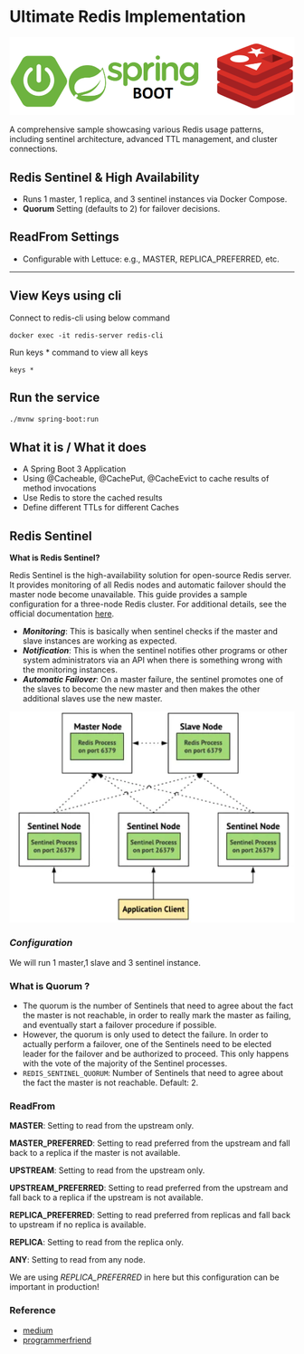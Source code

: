 # Ultimate Redis Implementation

![Spring Boot Redis](https://github.com/programmerfriend/programmerfriend.github.io/blob/master/img/content/robust-boot_title.png?raw=true "Spring Boot Redis")

A comprehensive sample showcasing various Redis usage patterns, including sentinel architecture, advanced TTL management, and cluster connections.

## Redis Sentinel & High Availability

- Runs 1 master, 1 replica, and 3 sentinel instances via Docker Compose.
- **Quorum** Setting (defaults to 2) for failover decisions.

## ReadFrom Settings

- Configurable with Lettuce: e.g., MASTER, REPLICA_PREFERRED, etc.

---

## View Keys using cli

Connect to redis-cli using below command
```shell
docker exec -it redis-server redis-cli
```

Run keys * command to view all keys
```shell
keys *
```

## Run the service
```shell
./mvnw spring-boot:run
```

## What it is / What it does
* A Spring Boot 3 Application
* Using @Cacheable, @CachePut, @CacheEvict to cache results of method invocations
* Use Redis to store the cached results
* Define different TTLs for different Caches

## Redis Sentinel

**What is Redis Sentinel?**

Redis Sentinel is the high-availability solution for open-source Redis server. It provides monitoring of all Redis nodes and automatic failover should the master node become unavailable. This guide provides a sample configuration for a three-node Redis cluster. For additional details, see the official documentation [here](https://redis.io/docs/latest/operate/oss_and_stack/management/sentinel/).

* **_Monitoring_**: This is basically when sentinel checks if the master and slave instances are working as expected.
* **_Notification_**: This is when the sentinel notifies other programs or other system administrators via an API when there is something wrong with the monitoring instances.
* **_Automatic Failover_**: On a master failure, the sentinel promotes one of the slaves to become the new master and then makes the other additional slaves use the new master.

![](sentinel-architecture.png "Sentinel Architecture")

### **_Configuration_**

We will run 1 master,1 slave and 3 sentinel instance.

### **What is Quorum ?**

* The quorum is the number of Sentinels that need to agree about the fact the master is not reachable, in order to really mark the master as failing, and eventually start a failover procedure if possible.
* However, the quorum is only used to detect the failure. In order to actually perform a failover, one of the Sentinels need to be elected leader for the failover and be authorized to proceed. This only happens with the vote of the majority of the Sentinel processes.
* `REDIS_SENTINEL_QUORUM`: Number of Sentinels that need to agree about the fact the master is not reachable. Default: 2.

### ReadFrom

**MASTER**: Setting to read from the upstream only.

**MASTER_PREFERRED**: Setting to read preferred from the upstream and fall back to a replica if the master is not available.

**UPSTREAM**: Setting to read from the upstream only.

**UPSTREAM_PREFERRED**: Setting to read preferred from the upstream and fall back to a replica if the upstream is not available.

**REPLICA_PREFERRED**: Setting to read preferred from replicas and fall back to upstream if no replica is available.

**REPLICA**: Setting to read from the replica only.

**ANY**: Setting to read from any node.

We are using _REPLICA_PREFERRED_ in here but this configuration can be important in production!

### Reference
 - [medium](https://medium.com/@htyesilyurt/spring-boot-3-redis-sentinel-lettuce-client-and-docker-compose-for-high-availability-1f1e3c372a5a)
 - [programmerfriend](https://programmerfriend.com/ultimate-guide-to-redis-cache-with-spring-boot-2-and-spring-data-redis/)
 